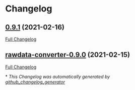 # Changelog

## [0.9.1](https://github.com/statisticsnorway/rawdata-converter/tree/0.9.1) (2021-02-16)

[Full Changelog](https://github.com/statisticsnorway/rawdata-converter/compare/rawdata-converter-0.9.0...0.9.1)

## [rawdata-converter-0.9.0](https://github.com/statisticsnorway/rawdata-converter/tree/rawdata-converter-0.9.0) (2021-02-15)

[Full Changelog](https://github.com/statisticsnorway/rawdata-converter/compare/4742a5d317fbbdb08f3c78d03772b44d03526f2e...rawdata-converter-0.9.0)



\* *This Changelog was automatically generated by [github_changelog_generator](https://github.com/github-changelog-generator/github-changelog-generator)*
